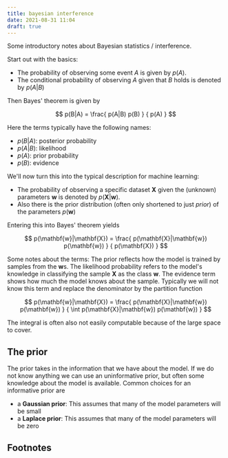 ```yaml
---
title: bayesian interference
date: 2021-08-31 11:04
draft: true
---
```


Some introductory notes about Bayesian statistics / interference.

Start out with the basics:

- The probability of observing some event $A$ is given by $p(A)$.
- The conditional probability of observing $A$ given that $B$ holds is denoted by $p(A|B)$

Then Bayes' theorem is given by

  $$ p(B|A) = \frac{ p(A|B) p(B) } { p(A) } $$

Here the terms typically have the following names:
- $p(B|A)$: posterior probability
- $p(A|B)$: likelihood
- $p(A)$: prior probability
- $p(B)$: evidence

We'll now turn this into the typical description for machine learning:

- The probability of observing a specific dataset $\mathbf{X}$ given the (unknown) parameters $\mathbf{w}$ is denoted by $p(\mathbf{X}|\mathbf{w})$.
- Also there is the prior distribution (often only shortened to just *prior*) of the parameters $p(\mathbf{w})$

Entering this into Bayes' theorem yields

  $$ p(\mathbf{w}|\mathbf{X}) = \frac{ p(\mathbf{X}|\mathbf{w}) p(\mathbf{w}) } { p(\mathbf{X}) } $$

Some notes about the terms: The prior reflects how the model is trained by samples from the $\mathbf{w}$s.
The likelihood probability refers to the model's knowledge in classifying the sample $\mathbf{X}$ as the class $\mathbf{w}$.
The evidence term shows how much the model knows about the sample.
Typically we will not know this term and replace the denominator by the partition function

  $$ p(\mathbf{w}|\mathbf{X}) = \frac{ p(\mathbf{X}|\mathbf{w}) p(\mathbf{w}) } { \int p(\mathbf{X}|\mathbf{w}) p(\mathbf{w}) } $$

The integral is often also not easily computable because of the large space to cover.


## The prior

The prior takes in the information that we have about the model.
If we do not know anything we can use an uninformative prior, but often some knowledge about the model is available.
Common choices for an informative prior are

- a **Gaussian prior**: This assumes that many of the model parameters will be small
- a **Laplace prior**: This assumes that many of the model parameters will be zero


## Footnotes
